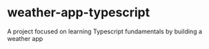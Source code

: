 # weather-app-typescript
A project focused on learning Typescript fundamentals by building a weather app
